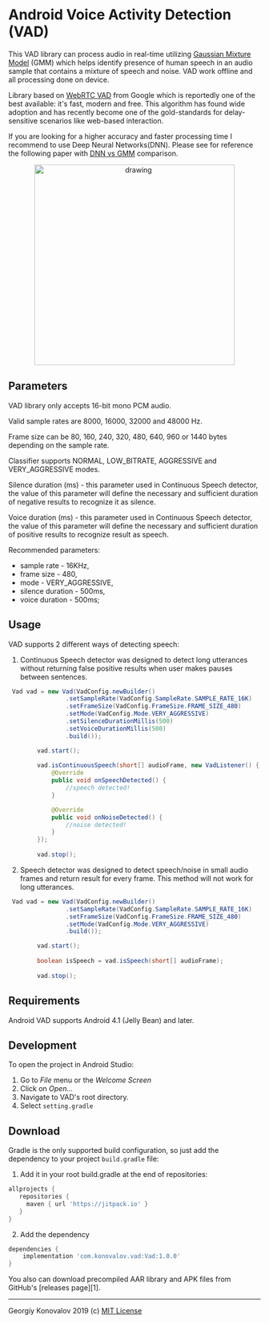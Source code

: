 # Android Voice Activity Detection (VAD)
This VAD library can process audio in real-time utilizing 
[Gaussian Mixture Model](http://en.wikipedia.org/wiki/Mixture_model#Gaussian_mixture_model) (GMM)
which helps identify presence of human speech in an audio sample that contains a mixture of speech 
and noise. VAD work offline and all processing done on device.

Library based on 
[WebRTC VAD](https://chromium.googlesource.com/external/webrtc/+/branch-heads/43/webrtc/common_audio/vad/) 
from Google which is reportedly one of the best available: it's fast, modern and free.
This  algorithm has  found  wide adoption and has recently become one of 
the gold-standards for delay-sensitive scenarios like web-based interaction.

If you are looking for a higher accuracy and faster processing time I recommend to use Deep Neural 
Networks(DNN). Please see for reference the following paper with 
[DNN vs GMM](https://www.microsoft.com/en-us/research/uploads/prod/2018/02/KoPhiliposeTashevZarar_ICASSP_2018.pdf)
comparison.

<p align="center">
<img src="https://raw.githubusercontent.com/gkonovalov/Android-VAD/master/demo.gif" alt="drawing" height="400"/>
</p>

## Parameters
VAD library only accepts 16-bit mono PCM audio. 

Valid sample rates are 8000, 16000, 32000 and 48000 Hz.

Frame size can be 80, 160, 240, 320, 480, 640, 960 or 1440 bytes depending on the sample rate.

Classifier supports NORMAL, LOW_BITRATE, AGGRESSIVE and VERY_AGGRESSIVE modes.

Silence duration (ms) - this parameter used in Continuous Speech detector,
the value of this parameter will define the necessary and sufficient 
duration of negative results to recognize it as silence.
 
Voice duration (ms) - this parameter used in Continuous Speech detector,
the value of this parameter will define the necessary and sufficient 
duration of positive results to recognize result as speech.


Recommended parameters:
* sample rate - 16KHz,
* frame size - 480,
* mode - VERY_AGGRESSIVE,
* silence duration - 500ms,
* voice duration - 500ms;

## Usage
VAD supports 2 different ways of detecting speech:
1. Continuous Speech detector was designed to detect long utterances 
without returning false positive results when user makes pauses between 
sentences.
```java
 Vad vad = new Vad(VadConfig.newBuilder()
                .setSampleRate(VadConfig.SampleRate.SAMPLE_RATE_16K)
                .setFrameSize(VadConfig.FrameSize.FRAME_SIZE_480)
                .setMode(VadConfig.Mode.VERY_AGGRESSIVE)
                .setSilenceDurationMillis(500)
                .setVoiceDurationMillis(500)
                .build());

        vad.start();
        
        vad.isContinuousSpeech(short[] audioFrame, new VadListener() {
            @Override
            public void onSpeechDetected() {
                //speech detected!
            }

            @Override
            public void onNoiseDetected() {
                //noise detected!
            }
        });
        
        vad.stop();
```

2. Speech detector was designed to detect speech/noise in small audio 
frames and return result for every frame. This method will not work for 
long utterances.
```java
 Vad vad = new Vad(VadConfig.newBuilder()
                .setSampleRate(VadConfig.SampleRate.SAMPLE_RATE_16K)
                .setFrameSize(VadConfig.FrameSize.FRAME_SIZE_480)
                .setMode(VadConfig.Mode.VERY_AGGRESSIVE)
                .build());

        vad.start();
        
        boolean isSpeech = vad.isSpeech(short[] audioFrame);
        
        vad.stop();
```
## Requirements
Android VAD supports Android 4.1 (Jelly Bean) and later.

## Development

To open the project in Android Studio:

1. Go to *File* menu or the *Welcome Screen*
2. Click on *Open...*
3. Navigate to VAD's root directory.
4. Select `setting.gradle`

## Download

Gradle is the only supported build configuration, so just add the dependency to your project `build.gradle` file:
1. Add it in your root build.gradle at the end of repositories:
```groovy
allprojects {
   repositories {
     maven { url 'https://jitpack.io' }
   }
}
```

2. Add the dependency
```groovy
dependencies {
    implementation 'com.konovalov.vad:Vad:1.0.0'
}
```

You also can download precompiled AAR library and APK files from GitHub's [releases page][1].

------------
Georgiy Konovalov 2019 (c) [MIT License](https://opensource.org/licenses/MIT)
